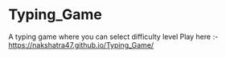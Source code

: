 # Typing_Game
A typing game where you can select difficulty level
Play here :- https://nakshatra47.github.io/Typing_Game/
